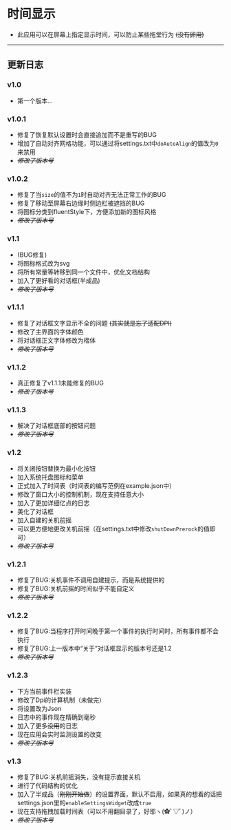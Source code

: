 # 时间显示
* 此应用可以在屏幕上指定显示时间，可以防止某些拖堂行为 ~~(没有卵用)~~
---
## 更新日志
### v1.0
* 第一个版本...
### v1.0.1
* 修复了恢复默认设置时会直接追加而不是重写的BUG
* 增加了自动对齐网格功能，可以通过将settings.txt中`doAutoAlign`的值改为`0`来禁用 
* ~~_修改了版本号_~~
### v1.0.2
* 修复了当`size`的值不为`1`时自动对齐无法正常工作的BUG
* 修复了移动至屏幕右边缘时侧边栏被遮挡的BUG
* 将图标分类到fluentStyle下，方便添加新的图标风格
* ~~_修改了版本号_~~
### v1.1
* (BUG修复)
* 将图标格式改为svg
* 将所有常量等转移到同一个文件中，优化文档结构
* 加入了更好看的对话框(半成品)
* ~~_修改了版本号_~~
### v1.1.1
* 修复了对话框文字显示不全的问题 ~~(其实就是忘了适配DPI)~~ 
* 修改了主界面的字体颜色
* 将对话框正文字体修改为楷体
* ~~_修改了版本号_~~
### v1.1.2
* 真正修复了v1.1.1未能修复的BUG
* ~~_修改了版本号_~~
### v1.1.3
* 解决了对话框底部的按钮问题
* ~~_修改了版本号_~~
### v1.2
* 将关闭按钮替换为最小化按钮
* 加入系统托盘图标和菜单
* 正式加入了时间表（时间表的编写范例在example.json中）
* 修改了窗口大小的控制机制，现在支持任意大小
* 加入了更加详细亿点的日志
* 美化了对话框
* 加入自建的关机前摇
* 可以更方便地更改关机前摇（在settings.txt中修改`shutDownPrerock`的值即可）
* ~~_修改了版本号_~~
### v1.2.1
* 修复了BUG:关机事件不调用自建提示，而是系统提供的
* 修复了BUG:关机前摇的时间似乎不能自定义
* ~~_修改了版本号_~~
### v1.2.2
* 修复了BUG:当程序打开时间晚于第一个事件的执行时间时，所有事件都不会执行
* 修复了BUG:上一版本中“关于”对话框显示的版本号还是1.2
* ~~_修改了版本号_~~
### v1.2.3
* 下方当前事件栏实装
* 修改了Dpi的计算机制（未做完）
* 将设置改为Json
* 日志中的事件现在精确到毫秒
* 加入了更多~~没用~~的日志
* 现在应用会实时监测设置的改变
* ~~_修改了版本号_~~
### v1.3
* 修复了BUG:关机前摇消失，没有提示直接关机
* 进行了代码结构的优化
* 加入了半成品（~~刚刚开始做~~）的设置界面，默认不启用，如果真的想看的话把settings.json里的`enableSettingsWidget`改成`true`
* 现在支持拖拽加载时间表（可以不用翻目录了，好耶ヽ(✿ﾟ▽ﾟ)ノ）
* ~~_修改了版本号_~~
